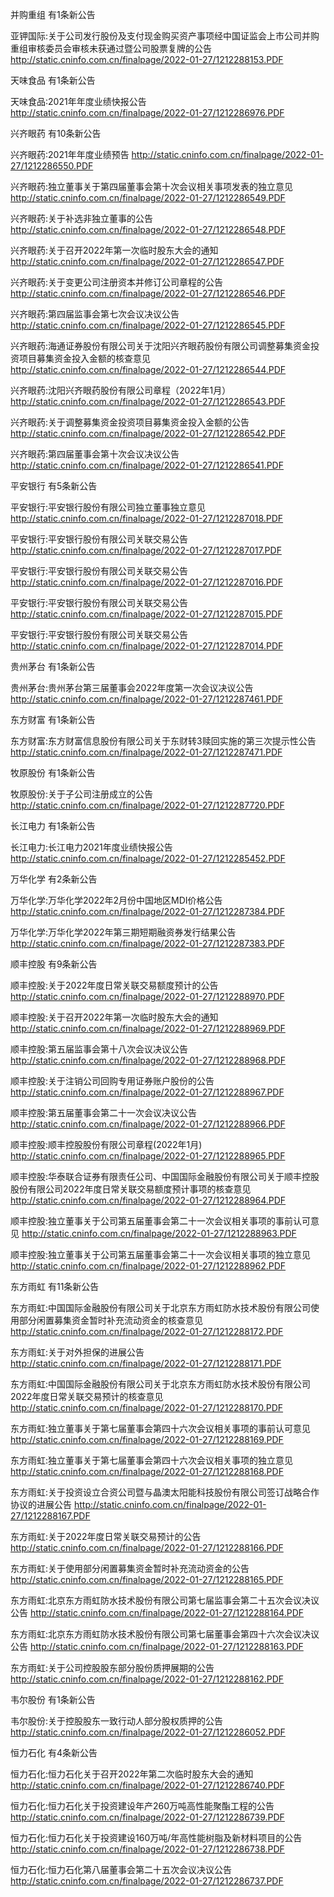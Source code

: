 并购重组 有1条新公告 

亚钾国际:关于公司发行股份及支付现金购买资产事项经中国证监会上市公司并购重组审核委员会审核未获通过暨公司股票复牌的公告 http://static.cninfo.com.cn/finalpage/2022-01-27/1212288153.PDF 

天味食品 有1条新公告 

天味食品:2021年年度业绩快报公告 http://static.cninfo.com.cn/finalpage/2022-01-27/1212286976.PDF 

兴齐眼药 有10条新公告 

兴齐眼药:2021年年度业绩预告 http://static.cninfo.com.cn/finalpage/2022-01-27/1212286550.PDF 

兴齐眼药:独立董事关于第四届董事会第十次会议相关事项发表的独立意见 http://static.cninfo.com.cn/finalpage/2022-01-27/1212286549.PDF 

兴齐眼药:关于补选非独立董事的公告 http://static.cninfo.com.cn/finalpage/2022-01-27/1212286548.PDF 

兴齐眼药:关于召开2022年第一次临时股东大会的通知 http://static.cninfo.com.cn/finalpage/2022-01-27/1212286547.PDF 

兴齐眼药:关于变更公司注册资本并修订公司章程的公告 http://static.cninfo.com.cn/finalpage/2022-01-27/1212286546.PDF 

兴齐眼药:第四届监事会第七次会议决议公告 http://static.cninfo.com.cn/finalpage/2022-01-27/1212286545.PDF 

兴齐眼药:海通证券股份有限公司关于沈阳兴齐眼药股份有限公司调整募集资金投资项目募集资金投入金额的核查意见 http://static.cninfo.com.cn/finalpage/2022-01-27/1212286544.PDF 

兴齐眼药:沈阳兴齐眼药股份有限公司章程（2022年1月） http://static.cninfo.com.cn/finalpage/2022-01-27/1212286543.PDF 

兴齐眼药:关于调整募集资金投资项目募集资金投入金额的公告 http://static.cninfo.com.cn/finalpage/2022-01-27/1212286542.PDF 

兴齐眼药:第四届董事会第十次会议决议公告 http://static.cninfo.com.cn/finalpage/2022-01-27/1212286541.PDF 

平安银行 有5条新公告 

平安银行:平安银行股份有限公司独立董事独立意见 http://static.cninfo.com.cn/finalpage/2022-01-27/1212287018.PDF 

平安银行:平安银行股份有限公司关联交易公告 http://static.cninfo.com.cn/finalpage/2022-01-27/1212287017.PDF 

平安银行:平安银行股份有限公司关联交易公告 http://static.cninfo.com.cn/finalpage/2022-01-27/1212287016.PDF 

平安银行:平安银行股份有限公司关联交易公告 http://static.cninfo.com.cn/finalpage/2022-01-27/1212287015.PDF 

平安银行:平安银行股份有限公司关联交易公告 http://static.cninfo.com.cn/finalpage/2022-01-27/1212287014.PDF 

贵州茅台 有1条新公告 

贵州茅台:贵州茅台第三届董事会2022年度第一次会议决议公告 http://static.cninfo.com.cn/finalpage/2022-01-27/1212287461.PDF 

东方财富 有1条新公告 

东方财富:东方财富信息股份有限公司关于东财转3赎回实施的第三次提示性公告 http://static.cninfo.com.cn/finalpage/2022-01-27/1212287471.PDF 

牧原股份 有1条新公告 

牧原股份:关于子公司注册成立的公告 http://static.cninfo.com.cn/finalpage/2022-01-27/1212287720.PDF 

长江电力 有1条新公告 

长江电力:长江电力2021年度业绩快报公告 http://static.cninfo.com.cn/finalpage/2022-01-27/1212285452.PDF 

万华化学 有2条新公告 

万华化学:万华化学2022年2月份中国地区MDI价格公告 http://static.cninfo.com.cn/finalpage/2022-01-27/1212287384.PDF 

万华化学:万华化学2022年第三期短期融资券发行结果公告 http://static.cninfo.com.cn/finalpage/2022-01-27/1212287383.PDF 

顺丰控股 有9条新公告 

顺丰控股:关于2022年度日常关联交易额度预计的公告 http://static.cninfo.com.cn/finalpage/2022-01-27/1212288970.PDF 

顺丰控股:关于召开2022年第一次临时股东大会的通知 http://static.cninfo.com.cn/finalpage/2022-01-27/1212288969.PDF 

顺丰控股:第五届监事会第十八次会议决议公告 http://static.cninfo.com.cn/finalpage/2022-01-27/1212288968.PDF 

顺丰控股:关于注销公司回购专用证券账户股份的公告 http://static.cninfo.com.cn/finalpage/2022-01-27/1212288967.PDF 

顺丰控股:第五届董事会第二十一次会议决议公告 http://static.cninfo.com.cn/finalpage/2022-01-27/1212288966.PDF 

顺丰控股:顺丰控股股份有限公司章程(2022年1月) http://static.cninfo.com.cn/finalpage/2022-01-27/1212288965.PDF 

顺丰控股:华泰联合证券有限责任公司、中国国际金融股份有限公司关于顺丰控股股份有限公司2022年度日常关联交易额度预计事项的核查意见 http://static.cninfo.com.cn/finalpage/2022-01-27/1212288964.PDF 

顺丰控股:独立董事关于公司第五届董事会第二十一次会议相关事项的事前认可意见 http://static.cninfo.com.cn/finalpage/2022-01-27/1212288963.PDF 

顺丰控股:独立董事关于公司第五届董事会第二十一次会议相关事项的独立意见 http://static.cninfo.com.cn/finalpage/2022-01-27/1212288962.PDF 

东方雨虹 有11条新公告 

东方雨虹:中国国际金融股份有限公司关于北京东方雨虹防水技术股份有限公司使用部分闲置募集资金暂时补充流动资金的核查意见 http://static.cninfo.com.cn/finalpage/2022-01-27/1212288172.PDF 

东方雨虹:关于对外担保的进展公告 http://static.cninfo.com.cn/finalpage/2022-01-27/1212288171.PDF 

东方雨虹:中国国际金融股份有限公司关于北京东方雨虹防水技术股份有限公司2022年度日常关联交易预计的核查意见 http://static.cninfo.com.cn/finalpage/2022-01-27/1212288170.PDF 

东方雨虹:独立董事关于第七届董事会第四十六次会议相关事项的事前认可意见 http://static.cninfo.com.cn/finalpage/2022-01-27/1212288169.PDF 

东方雨虹:独立董事关于第七届董事会第四十六次会议相关事项的独立意见 http://static.cninfo.com.cn/finalpage/2022-01-27/1212288168.PDF 

东方雨虹:关于投资设立合资公司暨与晶澳太阳能科技股份有限公司签订战略合作协议的进展公告 http://static.cninfo.com.cn/finalpage/2022-01-27/1212288167.PDF 

东方雨虹:关于2022年度日常关联交易预计的公告 http://static.cninfo.com.cn/finalpage/2022-01-27/1212288166.PDF 

东方雨虹:关于使用部分闲置募集资金暂时补充流动资金的公告 http://static.cninfo.com.cn/finalpage/2022-01-27/1212288165.PDF 

东方雨虹:北京东方雨虹防水技术股份有限公司第七届监事会第二十五次会议决议公告 http://static.cninfo.com.cn/finalpage/2022-01-27/1212288164.PDF 

东方雨虹:北京东方雨虹防水技术股份有限公司第七届董事会第四十六次会议决议公告 http://static.cninfo.com.cn/finalpage/2022-01-27/1212288163.PDF 

东方雨虹:关于公司控股股东部分股份质押展期的公告 http://static.cninfo.com.cn/finalpage/2022-01-27/1212288162.PDF 

韦尔股份 有1条新公告 

韦尔股份:关于控股股东一致行动人部分股权质押的公告 http://static.cninfo.com.cn/finalpage/2022-01-27/1212286052.PDF 

恒力石化 有4条新公告 

恒力石化:恒力石化关于召开2022年第二次临时股东大会的通知 http://static.cninfo.com.cn/finalpage/2022-01-27/1212286740.PDF 

恒力石化:恒力石化关于投资建设年产260万吨高性能聚酯工程的公告 http://static.cninfo.com.cn/finalpage/2022-01-27/1212286739.PDF 

恒力石化:恒力石化关于投资建设160万吨/年高性能树脂及新材料项目的公告 http://static.cninfo.com.cn/finalpage/2022-01-27/1212286738.PDF 

恒力石化:恒力石化第八届董事会第二十五次会议决议公告 http://static.cninfo.com.cn/finalpage/2022-01-27/1212286737.PDF 

